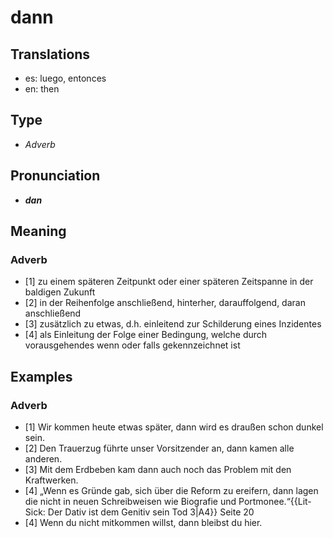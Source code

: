 # dann
## Translations
- es: luego, entonces
- en: then
## Type
- _Adverb_
## Pronunciation
- **_dan_**
## Meaning
### Adverb
- [1] zu einem späteren Zeitpunkt oder einer späteren Zeitspanne in der baldigen Zukunft
- [2] in der Reihenfolge anschließend, hinterher, darauffolgend, daran anschließend
- [3] zusätzlich zu etwas, d.h. einleitend zur Schilderung eines Inzidentes
- [4] als Einleitung der Folge einer Bedingung, welche durch vorausgehendes wenn oder falls gekennzeichnet ist
## Examples
### Adverb
- [1] Wir kommen heute etwas später, dann wird es draußen schon dunkel sein.
- [2] Den Trauerzug führte unser Vorsitzender an, dann kamen alle anderen.
- [3] Mit dem Erdbeben kam dann auch noch das Problem mit den Kraftwerken.
- [4] „Wenn es Gründe gab, sich über die Reform zu ereifern, dann lagen die nicht in neuen Schreibweisen wie Biografie und Portmonee.“<ref>{{Lit-Sick: Der Dativ ist dem Genitiv sein Tod 3|A4}} Seite 20</ref>
- [4] Wenn du nicht mitkommen willst, dann bleibst du hier.
